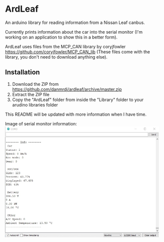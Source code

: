 # ArdLeaf
An arduino library for reading information from a Nissan Leaf canbus.

Currently prints information about the car into the serial monitor (I'm working on an application to show this in a better form).

ArdLeaf uses files from the MCP_CAN library by coryjfowler https://github.com/coryjfowler/MCP_CAN_lib 
(These files come with the library, you don't need to download anything else).

## Installation
1. Download the ZIP from https://github.com/danmrdj/ardleaf/archive/master.zip
2. Extract the ZIP file
3. Copy the "ArdLeaf" folder from inside the "Library" folder to your arudino libraries folder

This README will be updated with more information when I have time.

Image of serial monitor information:
![Information in serial monitor](Images/serial.jpg)